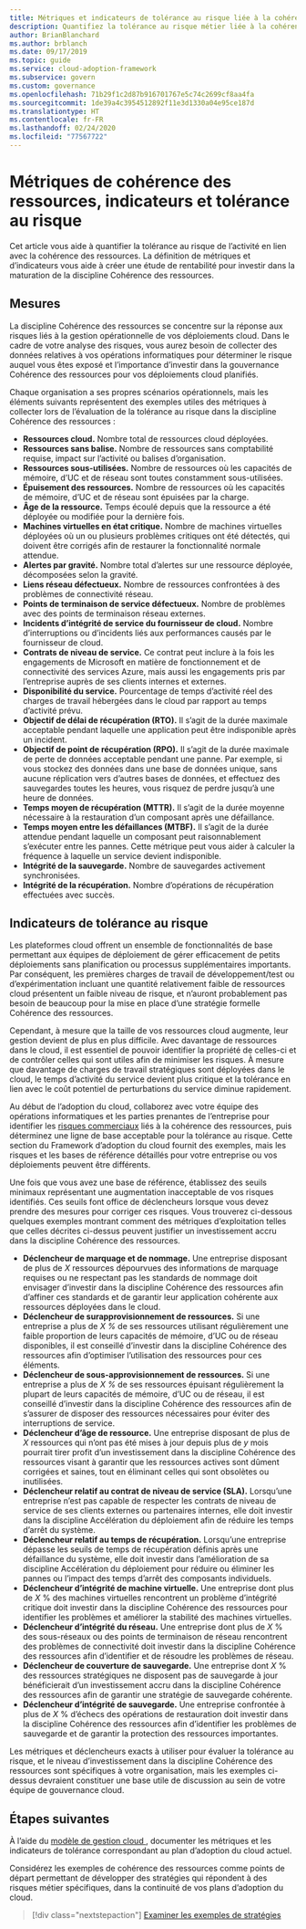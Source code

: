 ```yaml
---
title: Métriques et indicateurs de tolérance au risque liée à la cohérence des ressources
description: Quantifiez la tolérance au risque métier liée à la cohérence des ressources dans le Framework d’adoption du cloud pour Azure.
author: BrianBlanchard
ms.author: brblanch
ms.date: 09/17/2019
ms.topic: guide
ms.service: cloud-adoption-framework
ms.subservice: govern
ms.custom: governance
ms.openlocfilehash: 71b29f1c2d87b916701767e5c74c2699cf8aa4fa
ms.sourcegitcommit: 1de39a4c3954512892f11e3d1330a04e95ce187d
ms.translationtype: HT
ms.contentlocale: fr-FR
ms.lasthandoff: 02/24/2020
ms.locfileid: "77567722"
---
```

# <a name="resource-consistency-metrics-indicators-and-risk-tolerance"></a>Métriques de cohérence des ressources, indicateurs et tolérance au risque

Cet article vous aide à quantifier la tolérance au risque de l’activité en lien avec la cohérence des ressources. La définition de métriques et d’indicateurs vous aide à créer une étude de rentabilité pour investir dans la maturation de la discipline Cohérence des ressources.

## <a name="metrics"></a>Mesures

La discipline Cohérence des ressources se concentre sur la réponse aux risques liés à la gestion opérationnelle de vos déploiements cloud. Dans le cadre de votre analyse des risques, vous aurez besoin de collecter des données relatives à vos opérations informatiques pour déterminer le risque auquel vous êtes exposé et l’importance d’investir dans la gouvernance Cohérence des ressources pour vos déploiements cloud planifiés.

Chaque organisation a ses propres scénarios opérationnels, mais les éléments suivants représentent des exemples utiles des métriques à collecter lors de l’évaluation de la tolérance au risque dans la discipline Cohérence des ressources :

- **Ressources cloud.** Nombre total de ressources cloud déployées.
- **Ressources sans balise.** Nombre de ressources sans comptabilité requise, impact sur l’activité ou balises d’organisation.
- **Ressources sous-utilisées.** Nombre de ressources où les capacités de mémoire, d’UC et de réseau sont toutes constamment sous-utilisées.
- **Épuisement des ressources.** Nombre de ressources où les capacités de mémoire, d’UC et de réseau sont épuisées par la charge.
- **Âge de la ressource.** Temps écoulé depuis que la ressource a été déployée ou modifiée pour la dernière fois.
- **Machines virtuelles en état critique.** Nombre de machines virtuelles déployées où un ou plusieurs problèmes critiques ont été détectés, qui doivent être corrigés afin de restaurer la fonctionnalité normale attendue.
- **Alertes par gravité.** Nombre total d’alertes sur une ressource déployée, décomposées selon la gravité.
- **Liens réseau défectueux.** Nombre de ressources confrontées à des problèmes de connectivité réseau.
- **Points de terminaison de service défectueux.** Nombre de problèmes avec des points de terminaison réseau externes.
- **Incidents d’intégrité de service du fournisseur de cloud.** Nombre d’interruptions ou d’incidents liés aux performances causés par le fournisseur de cloud.
- **Contrats de niveau de service.** Ce contrat peut inclure à la fois les engagements de Microsoft en matière de fonctionnement et de connectivité des services Azure, mais aussi les engagements pris par l’entreprise auprès de ses clients internes et externes.
- **Disponibilité du service.** Pourcentage de temps d’activité réel des charges de travail hébergées dans le cloud par rapport au temps d’activité prévu.
- **Objectif de délai de récupération (RTO).** Il s’agit de la durée maximale acceptable pendant laquelle une application peut être indisponible après un incident.
- **Objectif de point de récupération (RPO).** Il s’agit de la durée maximale de perte de données acceptable pendant une panne. Par exemple, si vous stockez des données dans une base de données unique, sans aucune réplication vers d’autres bases de données, et effectuez des sauvegardes toutes les heures, vous risquez de perdre jusqu’à une heure de données.
- **Temps moyen de récupération (MTTR).** Il s’agit de la durée moyenne nécessaire à la restauration d’un composant après une défaillance.
- **Temps moyen entre les défaillances (MTBF).** Il s’agit de la durée attendue pendant laquelle un composant peut raisonnablement s’exécuter entre les pannes. Cette métrique peut vous aider à calculer la fréquence à laquelle un service devient indisponible.
- **Intégrité de la sauvegarde.** Nombre de sauvegardes activement synchronisées.
- **Intégrité de la récupération.** Nombre d’opérations de récupération effectuées avec succès.

## <a name="risk-tolerance-indicators"></a>Indicateurs de tolérance au risque

Les plateformes cloud offrent un ensemble de fonctionnalités de base permettant aux équipes de déploiement de gérer efficacement de petits déploiements sans planification ou processus supplémentaires importants. Par conséquent, les premières charges de travail de développement/test ou d’expérimentation incluant une quantité relativement faible de ressources cloud présentent un faible niveau de risque, et n’auront probablement pas besoin de beaucoup pour la mise en place d’une stratégie formelle Cohérence des ressources.

Cependant, à mesure que la taille de vos ressources cloud augmente, leur gestion devient de plus en plus difficile. Avec davantage de ressources dans le cloud, il est essentiel de pouvoir identifier la propriété de celles-ci et de contrôler celles qui sont utiles afin de minimiser les risques. À mesure que davantage de charges de travail stratégiques sont déployées dans le cloud, le temps d’activité du service devient plus critique et la tolérance en lien avec le coût potentiel de perturbations du service diminue rapidement.

Au début de l’adoption du cloud, collaborez avec votre équipe des opérations informatiques et les parties prenantes de l’entreprise pour identifier les [risques commerciaux](./business-risks.md) liés à la cohérence des ressources, puis déterminez une ligne de base acceptable pour la tolérance au risque. Cette section du Framework d’adoption du cloud fournit des exemples, mais les risques et les bases de référence détaillés pour votre entreprise ou vos déploiements peuvent être différents.

Une fois que vous avez une base de référence, établissez des seuils minimaux représentant une augmentation inacceptable de vos risques identifiés. Ces seuils font office de déclencheurs lorsque vous devez prendre des mesures pour corriger ces risques. Vous trouverez ci-dessous quelques exemples montrant comment des métriques d’exploitation telles que celles décrites ci-dessus peuvent justifier un investissement accru dans la discipline Cohérence des ressources.

- **Déclencheur de marquage et de nommage.** Une entreprise disposant de plus de _X_ ressources dépourvues des informations de marquage requises ou ne respectant pas les standards de nommage doit envisager d’investir dans la discipline Cohérence des ressources afin d’affiner ces standards et de garantir leur application cohérente aux ressources déployées dans le cloud.
- **Déclencheur de surapprovisionnement de ressources.** Si une entreprise a plus de _X %_ de ses ressources utilisant régulièrement une faible proportion de leurs capacités de mémoire, d’UC ou de réseau disponibles, il est conseillé d’investir dans la discipline Cohérence des ressources afin d’optimiser l’utilisation des ressources pour ces éléments.
- **Déclencheur de sous-approvisionnement de ressources.** Si une entreprise a plus de _X %_ de ses ressources épuisant régulièrement la plupart de leurs capacités de mémoire, d’UC ou de réseau, il est conseillé d’investir dans la discipline Cohérence des ressources afin de s’assurer de disposer des ressources nécessaires pour éviter des interruptions de service.
- **Déclencheur d’âge de ressource.** Une entreprise disposant de plus de _X_ ressources qui n’ont pas été mises à jour depuis plus de _y_ mois pourrait tirer profit d’un investissement dans la discipline Cohérence des ressources visant à garantir que les ressources actives sont dûment corrigées et saines, tout en éliminant celles qui sont obsolètes ou inutilisées.
- **Déclencheur relatif au contrat de niveau de service (SLA).** Lorsqu’une entreprise n’est pas capable de respecter les contrats de niveau de service de ses clients externes ou partenaires internes, elle doit investir dans la discipline Accélération du déploiement afin de réduire les temps d’arrêt du système.
- **Déclencheur relatif au temps de récupération.** Lorsqu’une entreprise dépasse les seuils de temps de récupération définis après une défaillance du système, elle doit investir dans l’amélioration de sa discipline Accélération du déploiement pour réduire ou éliminer les pannes ou l’impact des temps d’arrêt des composants individuels.
- **Déclencheur d’intégrité de machine virtuelle.** Une entreprise dont plus de _X_ % des machines virtuelles rencontrent un problème d’intégrité critique doit investir dans la discipline Cohérence des ressources pour identifier les problèmes et améliorer la stabilité des machines virtuelles.
- **Déclencheur d’intégrité du réseau.** Une entreprise dont plus de _X_ % des sous-réseaux ou des points de terminaison de réseau rencontrent des problèmes de connectivité doit investir dans la discipline Cohérence des ressources afin d’identifier et de résoudre les problèmes de réseau.
- **Déclencheur de couverture de sauvegarde.** Une entreprise dont _X_ % des ressources stratégiques ne disposent pas de sauvegarde à jour bénéficierait d’un investissement accru dans la discipline Cohérence des ressources afin de garantir une stratégie de sauvegarde cohérente.
- **Déclencheur d’intégrité de sauvegarde.** Une entreprise confrontée à plus de _X_ % d’échecs des opérations de restauration doit investir dans la discipline Cohérence des ressources afin d’identifier les problèmes de sauvegarde et de garantir la protection des ressources importantes.

Les métriques et déclencheurs exacts à utiliser pour évaluer la tolérance au risque, et le niveau d’investissement dans la discipline Cohérence des ressources sont spécifiques à votre organisation, mais les exemples ci-dessus devraient constituer une base utile de discussion au sein de votre équipe de gouvernance cloud.

## <a name="next-steps"></a>Étapes suivantes

À l’aide du [modèle de gestion cloud ](./template.md), documenter les métriques et les indicateurs de tolérance correspondant au plan d’adoption du cloud actuel.

Considérez les exemples de cohérence des ressources comme points de départ permettant de développer des stratégies qui répondent à des risques métier spécifiques, dans la continuité de vos plans d’adoption du cloud.

> [!div class="nextstepaction"]
> [Examiner les exemples de stratégies](./policy-statements.md)
